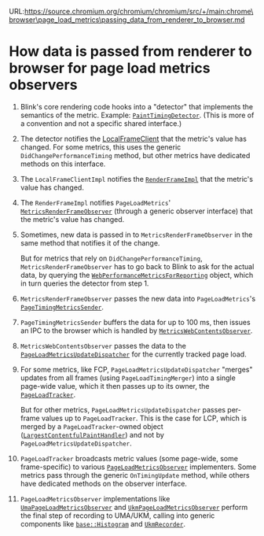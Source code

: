 URL:https://source.chromium.org/chromium/chromium/src/+/main:chrome\browser\page_load_metrics\passing_data_from_renderer_to_browser.md
# How data is passed from renderer to browser for page load metrics observers

1. Blink's core rendering code hooks into a "detector" that implements the
   semantics of the metric.  Example:
   [`PaintTimingDetector`](https://source.chromium.org/chromium/chromium/src/+/main:third_party/blink/renderer/core/paint/timing/paint_timing_detector.cc).
   (This is more of a convention and not a specific shared interface.)

2. The detector notifies the
   [LocalFrameClient](https://source.chromium.org/chromium/chromium/src/+/main:third_party/blink/renderer/core/frame/local_frame_client.h)
   that the metric's value has changed.  For some metrics, this uses the generic
   `DidChangePerformanceTiming` method, but other metrics have dedicated methods
   on this interface.

3. The `LocalFrameClientImpl` notifies the
   [`RenderFrameImpl`](https://source.chromium.org/chromium/chromium/src/+/main:content/renderer/render_frame_impl.h)
   that the metric's value has changed.

4. The `RenderFrameImpl` notifies `PageLoadMetrics`'
   [`MetricsRenderFrameObserver`](https://source.chromium.org/chromium/chromium/src/+/main:components/page_load_metrics/renderer/metrics_render_frame_observer.h)
   (through a generic observer interface) that the metric's value has changed.

5. Sometimes, new data is passed in to `MetricsRenderFrameObserver` in the same
   method that notifies it of the change.
   
   But for metrics that rely on `DidChangePerformanceTiming`,
   `MetricsRenderFrameObserver` has to go back to Blink to ask for the actual
   data, by querying the [`WebPerformanceMetricsForReporting`](https://source.chromium.org/chromium/chromium/src/+/main:third_party/blink/public/web/web_performance_metrics_for_reporting.h)
   object, which in turn queries the detector from step 1.

6. `MetricsRenderFrameObserver` passes the new data into `PageLoadMetrics`'s
   [`PageTimingMetricsSender`](https://source.chromium.org/chromium/chromium/src/+/main:components/page_load_metrics/renderer/page_timing_metrics_sender.h).

7. `PageTimingMetricsSender` buffers the data for up
   to 100 ms, then issues an IPC to the browser which is handled by
   [`MetricsWebContentsObserver`](https://source.chromium.org/chromium/chromium/src/+/main:components/page_load_metrics/browser/metrics_web_contents_observer.h).

8. `MetricsWebContentsObserver` passes the data to the
   [`PageLoadMetricsUpdateDispatcher`](https://source.chromium.org/chromium/chromium/src/+/main:components/page_load_metrics/browser/page_load_metrics_update_dispatcher.h)
   for the currently tracked page load.

9. For some metrics, like FCP, `PageLoadMetricsUpdateDispatcher` "merges"
   updates from all frames (using `PageLoadTimingMerger`) into a single
   page-wide value, which it then passes up to its owner, the
   [`PageLoadTracker`](https://source.chromium.org/chromium/chromium/src/+/main:components/page_load_metrics/browser/page_load_tracker.h).
   
   But for other metrics, `PageLoadMetricsUpdateDispatcher` passes per-frame
   values up to `PageLoadTracker`.  This is the case for LCP, which is merged by
   a `PageLoadTracker`-owned object
   ([`LargestContentfulPaintHandler`](https://source.chromium.org/chromium/chromium/src/+/main:components/page_load_metrics/browser/observers/core/largest_contentful_paint_handler.h))
   and not by `PageLoadMetricsUpdateDispatcher`.

10. `PageLoadTracker` broadcasts metric values (some page-wide, some
    frame-specific) to various
    [`PageLoadMetricsObserver`](https://source.chromium.org/chromium/chromium/src/+/main:components/page_load_metrics/browser/page_load_metrics_observer.h)
    implementers.  Some metrics pass through the generic `OnTimingUpdate`
    method, while others have dedicated methods on the observer interface.

11. `PageLoadMetricsObserver` implementations like
    [`UmaPageLoadMetricsObserver`](https://source.chromium.org/chromium/chromium/src/+/main:components/page_load_metrics/browser/observers/core/uma_page_load_metrics_observer.h)
    and [`UkmPageLoadMetricsObserver`](https://source.chromium.org/chromium/chromium/src/+/main:chrome/browser/page_load_metrics/observers/core/ukm_page_load_metrics_observer.h)
    perform the final step of recording to UMA/UKM, calling into generic
    components like
    [`base::Histogram`](https://source.chromium.org/chromium/chromium/src/+/main:base/metrics/histogram.h)
    and
    [`UkmRecorder`](https://source.chromium.org/chromium/chromium/src/+/main:services/metrics/public/cpp/ukm_recorder.h).